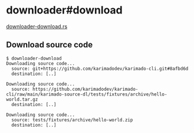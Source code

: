 # downloader#download

[downloader-download.rs](./downloader-download.rs)

## Download source code

```console
$ downloader-download
Downloading source code...
  source: git+https://github.com/karimadodev/karimado-cli.git#8afbd6d
  destination: [..]

Downloading source code...
  source: https://github.com/karimadodev/karimado-cli/raw/main/karimado-source-dl/tests/fixtures/archive/hello-world.tar.gz
  destination: [..]

Downloading source code...
  source: tests/fixtures/archive/hello-world.zip
  destination: [..]


```
